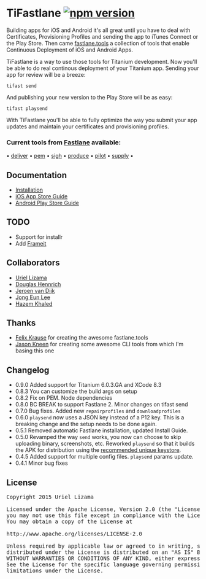 # TiFastlane [![npm version](https://badge.fury.io/js/tifastlane.svg)](http://badge.fury.io/js/tifastlane)

Building apps for iOS and Android it's all great until you have to deal with Certificates, Provisioning Profiles and sending the app to iTunes Connect or the Play Store. Then came [fastlane.tools](https://fastlane.tools/) a collection of tools that enable Continuous Deployment of iOS and Android Apps.

TiFastlane is a way to use those tools for Titanium development. Now you'll be able to do real continous deployment of your Titanium app. Sending your app for review will be a breeze:

	tifast send

And publishing your new version to the Play Store will be as easy:

	tifast playsend

With TiFastlane you'll be able to fully optimize the way you submit your app updates and maintain your certificates and provisioning profiles.

### Current tools from [Fastlane](https://github.com/fastlane/fastlane) available:
<p align="center">

  &bull; <a href="https://github.com/fastlane/fastlane/tree/master/deliver">deliver</a> &bull;
  <a href="https://github.com/fastlane/fastlane/tree/master/pem">pem</a> &bull;
  <a href="https://github.com/fastlane/fastlane/tree/master/sigh">sigh</a> &bull;
  <a href="https://github.com/fastlane/fastlane/tree/master/produce">produce</a> &bull;
  <a href="https://github.com/fastlane/fastlane/tree/master/pilot">pilot</a> &bull;
  <a href="https://github.com/fastlane/fastlane/tree/master/supply">supply</a> &bull;
</p>

## Documentation

* [Installation](./docs/INSTALL.md)
* [iOS App Store Guide](./docs/IOS.md)
* [Android Play Store Guide](./docs/ANDROID.md)


## TODO

* Support for installr
* Add [Frameit](https://github.com/fastlane/fastlane/tree/master/frameit)


##  Collaborators

* [Uriel Lizama](https://github.com/ulizama)
* [Douglas Hennrich](https://github.com/DouglasHennrich)
* [Jeroen van Dijk](https://github.com/jvandijk)
* [Jong Eun Lee](https://github.com/yomybaby)
* [Hazem Khaled](https://github.com/HazemKhaled)


##  Thanks

* [Felix Krause](https://github.com/KrauseFx) for creating the awesome fastlane.tools
* [Jason Kneen](https://github.com/jasonkneen) for creating some awesome CLI tools from which I'm basing this one

## Changelog
* 0.9.0 Added support for Titanium 6.0.3.GA and XCode 8.3
* 0.8.3 You can customize the build args on setup
* 0.8.2 Fix on PEM. Node dependencies
* 0.8.0 BC BREAK to support Fastlane 2. Minor changes on tifast send
* 0.7.0 Bug fixes. Added new `repairprofiles` and `downloadprofiles`
* 0.6.0 `playsend` now uses a JSON key instead of a P12 key. This is a breaking change and the setup needs to be done again.
* 0.5.1 Removed automatic Fastlane installation, updated Install Guide.
* 0.5.0 Revamped the way `send` works, you now can choose to skip uploading binary, screenshots, etc. Reworked `playsend` so that it builds the APK for distribution using the [recommended unique keystore](http://docs.appcelerator.com/platform/latest/#!/guide/Distributing_Android_apps).
* 0.4.5 Added support for multiple config files. `playsend` params update.
* 0.4.1 Minor bug fixes


## License

<pre>
Copyright 2015 Uriel Lizama

Licensed under the Apache License, Version 2.0 (the "License");
you may not use this file except in compliance with the License.
You may obtain a copy of the License at

http://www.apache.org/licenses/LICENSE-2.0

Unless required by applicable law or agreed to in writing, software
distributed under the License is distributed on an "AS IS" BASIS,
WITHOUT WARRANTIES OR CONDITIONS OF ANY KIND, either express or implied.
See the License for the specific language governing permissions and
limitations under the License.
</pre>
